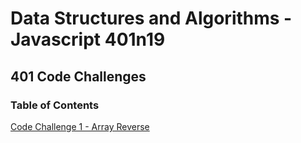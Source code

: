 # Data Structures and Algorithms - Javascript 401n19

## 401 Code Challenges

### Table of Contents
[Code Challenge 1 - Array Reverse](array-reverse/README.md)
